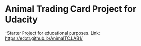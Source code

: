 # Animal Trading Card Project for Udacity
-Starter Project for educational purposes.
Link: https://edotr.github.io/AnimalTC.LAB1/
